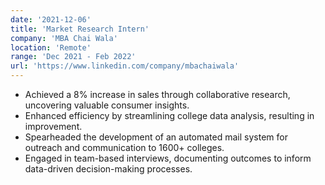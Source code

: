 ```yaml
---
date: '2021-12-06'
title: 'Market Research Intern'
company: 'MBA Chai Wala'
location: 'Remote'
range: 'Dec 2021 - Feb 2022'
url: 'https://www.linkedin.com/company/mbachaiwala'
---
```


-  Achieved a 8% increase in sales through collaborative research, uncovering valuable consumer insights. 
- Enhanced efficiency by streamlining college data analysis, resulting in improvement. 
- Spearheaded the development of an automated mail system for outreach and communication to 1600+ colleges. 
- Engaged in team-based interviews, documenting outcomes to inform data-driven decision-making processes.
